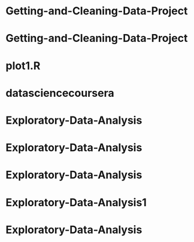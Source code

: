 # Getting-and-Cleaning-Data-Project
# Getting-and-Cleaning-Data-Project
# plot1.R
# datasciencecoursera
# Exploratory-Data-Analysis
# Exploratory-Data-Analysis
# Exploratory-Data-Analysis
# Exploratory-Data-Analysis1
# Exploratory-Data-Analysis
